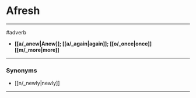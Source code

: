 # Afresh
---
#adverb
- **[[a/_anew|Anew]]; [[a/_again|again]]; [[o/_once|once]] [[m/_more|more]]**
---
### Synonyms
- [[n/_newly|newly]]
---
